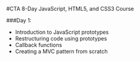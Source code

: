 #CTA 8-Day JavaScript, HTML5, and CSS3 Course

###Day 1:
- Introduction to JavaScript prototypes
- Restructuring code using prototypes
- Callback functions
- Creating a MVC pattern from scratch